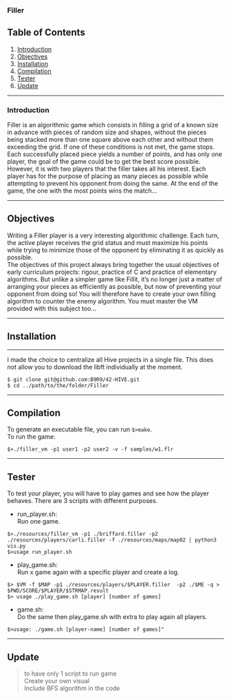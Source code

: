 ### Filler

## Table of Contents
1. [Introduction](#introduction)
2. [Objectives](#objectives)
3. [Installation](#installation)
4. [Compilation](#compilation)
5. [Tester](#tester)
6. [Update](#update)


***
### Introduction
Filler is an algorithmic game which consists in filling a grid of a known size in advance with pieces of random size and shapes,
without the pieces being stacked more than one square above each other and without them exceeding the grid. If one of these conditions
is not met, the game stops.  
Each successfully placed piece yields a number of points, and has only one player, the goal of the game could be to get the best score
possible. However, it is with two players that the filler takes all his interest. Each player has for the purpose of placing as many
pieces as possible while attempting to prevent his opponent from doing the same. At the end of the game, the one with the most points
wins the match...
***
## Objectives
Writing a Filler player is a very interesting algorithmic challenge. Each turn, the active player receives the grid status and must
maximize his points while trying to minimize those of the opponent by eliminating it as quickly as possible.  
The objectives of this project always bring together the usual objectives of early curriculum projects: rigour,
practice of C and practice of elementary algorithms. But unlike a simpler game like Fillit, it’s no longer just a matter
of arranging your pieces as efficiently as possible, but now of preventing your opponent from doing so! You will therefore
have to create your own filling algorithm to counter the enemy algorithm.
You must master the VM provided with this subject too...
***
## Installation
***
I made the choice to centralize all Hive projects in a single file.
This does not allow you to download the libft individually at the moment.
```
$ git clone git@github.com:B9R9/42-HIVE.git
$ cd ../path/to/the/folder/Filler
```
***
## Compilation
To generate an executable file, you can run `$>make`.  
To run the game:
```
$>./filler_vm -p1 user1 -p2 user2 -v -f samples/w1.flr
```
***
## Tester
To test your player, you will have to play games and see how the player behaves. There are 3 scripts with different purposes.
-  run_player.sh:  
  Run one game.
```
$>./resources/filler_vm -p1 ./briffard.filler -p2 ./resources/players/carli.filler -f ./resources/maps/map02 | python3 vis.py
$>usage run_player.sh 
```
-  play_game.sh:  
  Run x game again with a specific player and create a log.
```
$> $VM -f $MAP -p1 ./resources/players/$PLAYER.filler  -p2 ./$ME -q > $PWD/SCORE/$PLAYER/$STRMAP.result
$> usage ./play_game.sh [player] [number of games]
```
-  game.sh:  
  Do the same then play_game.sh with extra to play again all players.
```
$>usage: ./game.sh [player-name] [number of games]"
```
***
## Update
> to have only 1 script to run game  
> Create your own visual  
> Include BFS algorithm in the code   
